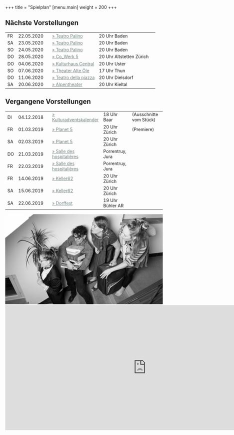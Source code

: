 +++
title = "Spielplan"
[menu.main]
weight = 200
+++

<h2>Nächste Vorstellungen </h2>
<table>
  <tr>
  	<td>FR</td>
  	<td> 22.05.2020  </td>
  	<td></td>
  	<td>
  		<a style="color:#758484" href=https://www.teatropalino.com/> &raquo; Teatro Palino</a>
    </td>
    <td> 20 Uhr Baden</td>
    <td></td>
  </tr>
  <tr>
  	<td>SA</td>
  	<td> 23.05.2020</td>
  	<td></td>
  	<td>
  		<a style="color:#758484" href=https://www.teatropalino.com/> &raquo; Teatro Palino</a>
  	</td>
  	<td>20 Uhr Baden</td>
  	<td></td>
  </tr>
  <tr>
  	<td>SO</td>
  	<td> 24.05.2020  </td>
  	<td></td>
  	<td>
  		<a style="color:#758484" href=https://www.teatropalino.com/> &raquo; Teatro Palino</a>
  	</td>
  	<td> 20 Uhr Baden</td>
  	<td></td>
  </tr>
   <tr>
  	<td>DO</td>
  	<td> 28.05.2020</td>
  	<td></td>
  	<td>
  		<a style="color:#758484" href=http://cowerk5.ch/Schreib-uns.php/> &raquo; Co_Werk 5</a>
  	</td>
  	<td>20 Uhr Altstetten Zürich</td>
  	<td></td>
  </tr>
  <tr>
  	<td>DO</td>
  	<td> 04.06.2020  </td>
  	<td></td>
  	<td>
  		<a style="color:#758484" href=https://www.uster-agenda.ch/suche/mini-wohnig-uster_AJBbx9h/> &raquo; Kulturhaus Central</a>
  	</td>
  	<td> 20 Uhr Uster</td>
  	<td></td>
  </tr>
  <tr>
  	<td>SO</td>
  	<td> 07.06.2020  </td>
  	<td></td>
  	<td>
  		<a style="color:#758484" href=https://www.theateralteoelethun.ch/index.php/> &raquo; Theater Alte Öle</a>
  	</td>
  	<td> 17 Uhr Thun</td>
  	<td></td>
  </tr>
<tr>
  	<td>DO</td>
  	<td> 11.06.2020  </td>
  	<td></td>
  	<td>
  		<a style="color:#758484" href=http://www.teatrodallapiazza.ch//> &raquo; Teatro della piazza</a>
  	</td>
  	<td> 20 Uhr Dielsdorf</td>
  	<td></td>
  </tr>
   <tr>
  	<td>SA</td>
  	<td> 20.06.2020  </td>
  	<td></td>
  	<td>
  		<a style="color:#758484" href=http://www.alpentheater.ch//> &raquo; Alpentheater</a>
  	</td>
  	<td> 20 Uhr Kieltal</td>
  	<td></td>
  </tr>

</table>

<h2>Vergangene Vorstellungen</h2>
<table>
 <tr><td>DI</td><td> 04.12.2018  </td> <td></td><td><a style="color:#758484" href=https://www.kulturadventskalender.ch/>
        &raquo; Kulturadventskalender</a></td><td> 18 Uhr Baar</td> <td>(Ausschnitte vom Stück)</td>

<tr><td>FR</td><td> 01.03.2019  </td> <td></td><td><a style="color:#758484" href=https://www.planet5.ch/>
        &raquo; Planet 5</a> </td><td>20 Uhr Zürich</td><td>(Premiere)</td>
<tr><td>SA</td><td>02.03.2019 </td><td></td><td><a style="color:#758484" href=https://www.planet5.ch/>
        &raquo; Planet 5</a></td><td> 20 Uhr Zürich</td></tr>
<tr> <td>DO</td> <td> 21.03.2019</td><td></td><td> <a style="color:#758484" href=http://cultureporrentruy.ch/> &raquo; Salle des hospitalières </a></td><td>Porrentruy, Jura </td></tr>
<tr><td>FR</td><td> 22.03.2019 </td><td></td><td><a style="color:#758484" href=http://cultureporrentruy.ch/> &raquo; Salle des hospitalières </a></td><td>Porrentruy, Jura </td></tr>
<tr><td>FR</td><td> 14.06.2019  </td> <td></td><td><a style="color:#758484" href=http://keller62.ch/>
        &raquo; Keller62</a> </td><td>20 Uhr Zürich</td>
<tr><td>SA</td><td> 15.06.2019  </td> <td></td><td><a style="color:#758484" href=http://keller62.ch/>
        &raquo; Keller62</a></td><td>20 Uhr Zürich</td>
<tr><td>SA</td><td> 22.06.2019  </td> <td></td><td><a style="color:#758484" href=https://www.buehlerar.ch/news/veranstaltungen/veranstaltung/cal-jahr/2019/cal-monat/06/cal-tag/22/event/event/t/tx_cal_phpicalendar/e/mundarte-acapella-und-theater-mini-wohnig.html/> &raquo; Dorffest</a> </td><td>19 Uhr Bühler AR </td>
</table>

<center>
<img src="/images/gruppetreppe2.jpg"/> </br></center>

<iframe src="https://docs.google.com/forms/d/e/1FAIpQLSeptiiz144lRfWmhwTHEU_WFj8NH-u18seaRWidvu9wBR1Pzw/viewform?embedded=true" width="900" height="400" frameborder="0" marginheight="0" marginwidth="0">Wird geladen...</iframe>
</br>